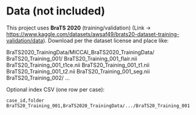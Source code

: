 # Data (not included)

This project uses **BraTS 2020** (training/validation) (Link -> https://www.kaggle.com/datasets/awsaf49/brats20-dataset-training-validation/data). Download per the dataset license and place like:

BraTS2020_TrainingData/MICCAI_BraTS2020_TrainingData/
  BraTS20_Training_001/
    BraTS20_Training_001_flair.nii
    BraTS20_Training_001_t1ce.nii
    BraTS20_Training_001_t1.nii
    BraTS20_Training_001_t2.nii
    BraTS20_Training_001_seg.nii
  BraTS20_Training_002/
  ...

Optional index CSV (one row per case):
```csv
case_id,folder
BraTS20_Training_001,BraTS2020_TrainingData/.../BraTS20_Training_001
